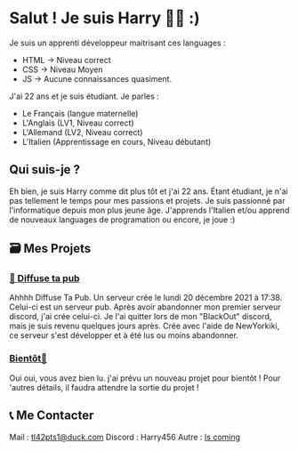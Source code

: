 # Salut ! Je suis Harry 👋🏻 :)

Je suis un apprenti développeur maitrisant ces languages :
- HTML -> Niveau correct
- CSS -> Niveau Moyen
- JS -> Aucune connaissances quasiment.

J'ai 22 ans et je suis étudiant.
Je parles :
- Le Français (langue maternelle)
- L'Anglais (LV1, Niveau correct)
- L'Allemand (LV2, Niveau correct)
- L'Italien (Apprentissage en cours, Niveau débutant)


## Qui suis-je ?

Eh bien, je suis Harry comme dit plus tôt et j'ai 22 ans. Étant étudiant, je n'ai pas tellement le temps pour mes passions et projets. 
Je suis passionné par l'informatique depuis mon plus jeune âge. J'apprends l'Italien et/ou apprend de nouveaux languages de programation ou encore, je joue :)

## 🗃️ Mes Projets

### [📨 Diffuse ta pub](https://discord.gg/BU6HFM8UbP)

Ahhhh Diffuse Ta Pub. Un serveur crée le lundi 20 décembre 2021 à 17:38.
Celui-ci est un serveur pub. Après avoir abandonner mon premier serveur discord, j'ai crée celui-ci.
Je l'ai quitter lors de mon "BlackOut" discord, mais je suis revenu quelques jours après.
Crée avec l'aide de NewYorkiki, ce serveur s'est développer et à été lus ou moins abandonner.

### [Bientôt👀](https://coming-soon.eu)

Oui oui, vous avez bien lu. j'ai prévu un nouveau projet pour bientôt ! Pour 'autres détails, il faudra attendre la sortie du projet !

## 📞 Me Contacter

Mail : [tl42pts1@duck.com](mailto:tl42pts1@duck.com)
Discord : Harry456
Autre : [Is coming](https://coming-soon.eu)
